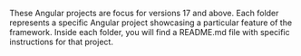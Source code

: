 These Angular projects are focus for versions 17 and above. Each folder represents a specific Angular project showcasing a particular feature of the framework. Inside each folder, you will find a README.md file with specific instructions for that project.

